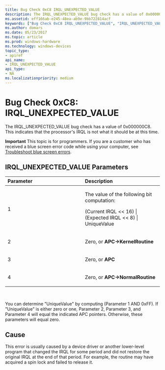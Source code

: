 ```yaml
---
title: Bug Check 0xC8 IRQL_UNEXPECTED_VALUE
description: The IRQL_UNEXPECTED_VALUE bug check has a value of 0x000000C8. This indicates that the processor's IRQL is not what it should be at this time.
ms.assetid: eff166ab-e245-48ea-ab9e-9bb722814acf
keywords: ["Bug Check 0xC8 IRQL_UNEXPECTED_VALUE", "IRQL_UNEXPECTED_VALUE"]
ms.author: domars
ms.date: 05/23/2017
ms.topic: article
ms.prod: windows-hardware
ms.technology: windows-devices
topic_type:
- apiref
api_name:
- IRQL_UNEXPECTED_VALUE
api_type:
- NA
ms.localizationpriority: medium
---
```


# Bug Check 0xC8: IRQL\_UNEXPECTED\_VALUE


The IRQL\_UNEXPECTED\_VALUE bug check has a value of 0x000000C8. This indicates that the processor's IRQL is not what it should be at this time.

**Important** This topic is for programmers. If you are a customer who has received a blue screen error code while using your computer, see [Troubleshoot blue screen errors](http://windows.microsoft.com/windows-10/troubleshoot-blue-screen-errors).

## IRQL\_UNEXPECTED\_VALUE Parameters


<table>
<colgroup>
<col width="50%" />
<col width="50%" />
</colgroup>
<thead>
<tr class="header">
<th align="left">Parameter</th>
<th align="left">Description</th>
</tr>
</thead>
<tbody>
<tr class="odd">
<td align="left"><p>1</p></td>
<td align="left"><p>The value of the following bit computation:</p>
<p>(Current IRQL &lt;&lt; 16) | (Expected IRQL &lt;&lt; 8) | UniqueValue</p></td>
</tr>
<tr class="even">
<td align="left"><p>2</p></td>
<td align="left"><p>Zero, or <strong>APC-&gt;KernelRoutine</strong></p></td>
</tr>
<tr class="odd">
<td align="left"><p>3</p></td>
<td align="left"><p>Zero, or <strong>APC</strong></p></td>
</tr>
<tr class="even">
<td align="left"><p>4</p></td>
<td align="left"><p>Zero, or <strong>APC-&gt;NormalRoutine</strong></p></td>
</tr>
</tbody>
</table>

 

You can determine "UniqueValue" by computing (Parameter 1 AND 0xFF). If "UniqueValue" is either zero or one, Parameter 2, Parameter 3, and Parameter 4 will equal the indicated APC pointers. Otherwise, these parameters will equal zero.

Cause
-----

This error is usually caused by a device driver or another lower-level program that changed the IRQL for some period and did not restore the original IRQL at the end of that period. For example, the routine may have acquired a spin lock and failed to release it.

 

 




